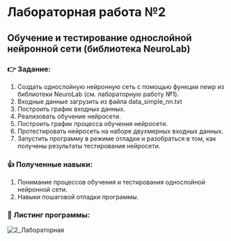 # Лабораторная работа №2
## Обучение и тестирование однослойной нейронной сети (библиотека NeuroLab)
 ### :point_right: Задание:
1.	Создать однослойную нейронную сеть с помощью функции newp из библиотеки NeuroLab (см. лабораторную работу №1).
2.	Входные данные загрузить из файла data_simple_nn.txt
3.	Построить график входных данных.
4.	Реализовать обучение нейросети.
5.	Построить график процесса обучения нейросети.
6.	Протестировать нейросеть на наборе двухмерных входных данных.
7.	Запустить программу в режиме отладки и разобраться в том, как получены результаты тестирования нейросети. 

### :thumbsup: Полученные навыки:
1. Понимание процессов обучения и тестирования однослойной нейронной сети.
2. Навыки пошаговой отладки программы.
### :bookmark_tabs: Листинг программы:
![2_Лабораторная](https://github.com/user-attachments/assets/c8cd2f29-1aec-4e2e-9d4f-0921b54c64ce)
